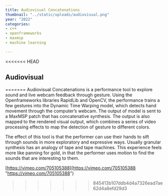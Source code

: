 ```yaml
---
title: Audiovisual Concatenations
thumbnail: "../static/uploads/audiovisual.png"
year: "2022"
categories:
- c++
- openframeworks
- maxmsp
- machine learning

---
```

<<<<<<< HEAD
## Audiovisual
=======
Audiovisual Concatenations is a performance tool to explore sound and live webcam feedback through gesture. Using the Openframeworks libraries RapidLib and OpenCV, the performance trains a few gestures into the Dynamic Time Warping model, which detects hand movement through the computer’s webcam. The output of model is sent to a MaxMSP patch that has concatenative synthesis. The output is also mapped to the rendered visual output, which combines a series of video processing effects to map the detection of gesture to different colors.

The effect of this tool is that the performer can use their hands to sift through sounds in more exploratory and expressive ways. Usually granular synthesis has an analogy of tape and tape machines. This experience feels more like panning for gold, in that the performer uses motion to find the sounds that are interesting to them.

[https://vimeo.com/705105388](https://vimeo.com/705105388 "https://vimeo.com/705105388")
>>>>>>> 845413b107ddb4d4a7326ead7ae62d4a8efd29d3
